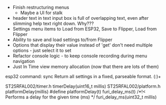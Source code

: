 * Finish restructuring menus
    * Maybe a UI for stalk
* header text in text input box is full of overlapping text, even after slimming help text right down. Why???
* Settings menu items to Load from ESP32, Save to Flipper, Load from Flipper
* Ability to save and load settings to/from Flipper
* Options that display their value instead of 'get' don't need multiple options - just select it to set
* Refactor console logic - to keep console recording during menu navigation
* Just In Time view memory allocation (now that there are lots of them)

esp32 command: sync
Return all settings in a fixed, parseable format. (<syncItem>:<value>)+

ST25RFAL002/timer.h timerDelay(uint16_t millis)
ST25RFAL002/platform.h platformDelay(millis)
    #define platformDelay(t) furi_delay_ms(t) /*!< Performs a delay for the given time (ms)    */
furi_delay_ms(uint32_t millis)
